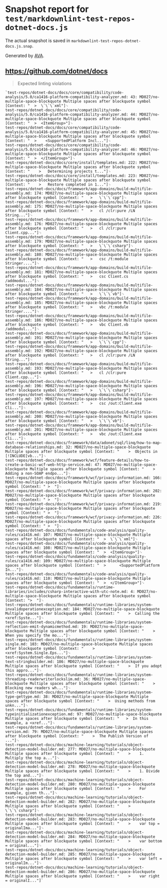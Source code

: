 # Snapshot report for `test/markdownlint-test-repos-dotnet-docs.js`

The actual snapshot is saved in `markdownlint-test-repos-dotnet-docs.js.snap`.

Generated by [AVA](https://avajs.dev).

## https://github.com/dotnet/docs

> Expected linting violations

    `test-repos/dotnet-docs/docs/core/compatibility/code-analysis/5.0/ca1416-platform-compatibility-analyzer.md: 43: MD027/no-multiple-space-blockquote Multiple spaces after blockquote symbol [Context: "  >  \`\`\`xml"]␊
    test-repos/dotnet-docs/docs/core/compatibility/code-analysis/5.0/ca1416-platform-compatibility-analyzer.md: 44: MD027/no-multiple-space-blockquote Multiple spaces after blockquote symbol [Context: "  >  <ItemGroup>"]␊
    test-repos/dotnet-docs/docs/core/compatibility/code-analysis/5.0/ca1416-platform-compatibility-analyzer.md: 45: MD027/no-multiple-space-blockquote Multiple spaces after blockquote symbol [Context: "  >    <SupportedPlatform Incl..."]␊
    test-repos/dotnet-docs/docs/core/compatibility/code-analysis/5.0/ca1416-platform-compatibility-analyzer.md: 46: MD027/no-multiple-space-blockquote Multiple spaces after blockquote symbol [Context: "  >  </ItemGroup>"]␊
    test-repos/dotnet-docs/docs/core/install/templates.md: 222: MD027/no-multiple-space-blockquote Multiple spaces after blockquote symbol [Context: "    >   Determining projects t..."]␊
    test-repos/dotnet-docs/docs/core/install/templates.md: 223: MD027/no-multiple-space-blockquote Multiple spaces after blockquote symbol [Context: "    >   Restore completed in 1..."]␊
    test-repos/dotnet-docs/docs/framework/app-domains/build-multifile-assembly.md: 174: MD027/no-multiple-space-blockquote Multiple spaces after blockquote symbol [Context: "   >   \`\`\`cpp"]␊
    test-repos/dotnet-docs/docs/framework/app-domains/build-multifile-assembly.md: 175: MD027/no-multiple-space-blockquote Multiple spaces after blockquote symbol [Context: "   >   cl /clr:pure /LN String..."]␊
    test-repos/dotnet-docs/docs/framework/app-domains/build-multifile-assembly.md: 176: MD027/no-multiple-space-blockquote Multiple spaces after blockquote symbol [Context: "   >   cl /clr:pure Client.cpp..."]␊
    test-repos/dotnet-docs/docs/framework/app-domains/build-multifile-assembly.md: 179: MD027/no-multiple-space-blockquote Multiple spaces after blockquote symbol [Context: "   >   \`\`\`csharp"]␊
    test-repos/dotnet-docs/docs/framework/app-domains/build-multifile-assembly.md: 180: MD027/no-multiple-space-blockquote Multiple spaces after blockquote symbol [Context: "   >   csc /t:module Stringer...."]␊
    test-repos/dotnet-docs/docs/framework/app-domains/build-multifile-assembly.md: 181: MD027/no-multiple-space-blockquote Multiple spaces after blockquote symbol [Context: "   >   csc Client.cs /addmodul..."]␊
    test-repos/dotnet-docs/docs/framework/app-domains/build-multifile-assembly.md: 184: MD027/no-multiple-space-blockquote Multiple spaces after blockquote symbol [Context: "   >   \`\`\`vb"]␊
    test-repos/dotnet-docs/docs/framework/app-domains/build-multifile-assembly.md: 185: MD027/no-multiple-space-blockquote Multiple spaces after blockquote symbol [Context: "   >   vbc /t:module Stringer...."]␊
    test-repos/dotnet-docs/docs/framework/app-domains/build-multifile-assembly.md: 186: MD027/no-multiple-space-blockquote Multiple spaces after blockquote symbol [Context: "   >   vbc Client.vb /addmodul..."]␊
    test-repos/dotnet-docs/docs/framework/app-domains/build-multifile-assembly.md: 191: MD027/no-multiple-space-blockquote Multiple spaces after blockquote symbol [Context: "   >   \`\`\`cpp"]␊
    test-repos/dotnet-docs/docs/framework/app-domains/build-multifile-assembly.md: 192: MD027/no-multiple-space-blockquote Multiple spaces after blockquote symbol [Context: "   >   cl /clr:pure /LN String..."]␊
    test-repos/dotnet-docs/docs/framework/app-domains/build-multifile-assembly.md: 193: MD027/no-multiple-space-blockquote Multiple spaces after blockquote symbol [Context: "   >   cl /clr:pure Client.cpp..."]␊
    test-repos/dotnet-docs/docs/framework/app-domains/build-multifile-assembly.md: 196: MD027/no-multiple-space-blockquote Multiple spaces after blockquote symbol [Context: "   >   \`\`\`csharp"]␊
    test-repos/dotnet-docs/docs/framework/app-domains/build-multifile-assembly.md: 197: MD027/no-multiple-space-blockquote Multiple spaces after blockquote symbol [Context: "   >   csc /out:Client.exe Cli..."]␊
    test-repos/dotnet-docs/docs/framework/app-domains/build-multifile-assembly.md: 200: MD027/no-multiple-space-blockquote Multiple spaces after blockquote symbol [Context: "   >   \`\`\`vb"]␊
    test-repos/dotnet-docs/docs/framework/app-domains/build-multifile-assembly.md: 201: MD027/no-multiple-space-blockquote Multiple spaces after blockquote symbol [Context: "   >   vbc /out:Client.exe Cli..."]␊
    test-repos/dotnet-docs/docs/framework/data/adonet/sql/linq/how-to-map-database-relationships.md: 32: MD027/no-multiple-space-blockquote Multiple spaces after blockquote symbol [Context: "    >  Objects in [!INCLUDE[vb..."]␊
    test-repos/dotnet-docs/docs/framework/wcf/feature-details/how-to-create-a-basic-wcf-web-http-service.md: 47: MD027/no-multiple-space-blockquote Multiple spaces after blockquote symbol [Context: "    >  Adding a non-SOAP endpo..."]␊
    test-repos/dotnet-docs/docs/framework/wcf/privacy-information.md: 166: MD027/no-multiple-space-blockquote Multiple spaces after blockquote symbol [Context: " >  "]␊
    test-repos/dotnet-docs/docs/framework/wcf/privacy-information.md: 202: MD027/no-multiple-space-blockquote Multiple spaces after blockquote symbol [Context: " >  "]␊
    test-repos/dotnet-docs/docs/framework/wcf/privacy-information.md: 219: MD027/no-multiple-space-blockquote Multiple spaces after blockquote symbol [Context: " >  "]␊
    test-repos/dotnet-docs/docs/framework/wcf/privacy-information.md: 226: MD027/no-multiple-space-blockquote Multiple spaces after blockquote symbol [Context: " >  "]␊
    test-repos/dotnet-docs/docs/fundamentals/code-analysis/quality-rules/ca1416.md: 107: MD027/no-multiple-space-blockquote Multiple spaces after blockquote symbol [Context: "  >  \`\`\`xml"]␊
    test-repos/dotnet-docs/docs/fundamentals/code-analysis/quality-rules/ca1416.md: 108: MD027/no-multiple-space-blockquote Multiple spaces after blockquote symbol [Context: "  >  <ItemGroup>"]␊
    test-repos/dotnet-docs/docs/fundamentals/code-analysis/quality-rules/ca1416.md: 109: MD027/no-multiple-space-blockquote Multiple spaces after blockquote symbol [Context: "  >      <SupportedPlatform In..."]␊
    test-repos/dotnet-docs/docs/fundamentals/code-analysis/quality-rules/ca1416.md: 110: MD027/no-multiple-space-blockquote Multiple spaces after blockquote symbol [Context: "  >  </ItemGroup>"]␊
    test-repos/dotnet-docs/docs/fundamentals/runtime-libraries/includes/csharp-interactive-with-utc-note.md: 4: MD027/no-multiple-space-blockquote Multiple spaces after blockquote symbol [Context: ">  "]␊
    test-repos/dotnet-docs/docs/fundamentals/runtime-libraries/system-invalidoperationexception.md: 184: MD027/no-multiple-space-blockquote Multiple spaces after blockquote symbol [Context: "    >  Calling the <xref:Syste..."]␊
    test-repos/dotnet-docs/docs/fundamentals/runtime-libraries/system-reflection-emit-dynamicmethod.md: 19: MD027/no-multiple-space-blockquote Multiple spaces after blockquote symbol [Context: "    >  When you specify the mo..."]␊
    test-repos/dotnet-docs/docs/fundamentals/runtime-libraries/system-single.md: 103: MD027/no-multiple-space-blockquote Multiple spaces after blockquote symbol [Context: "    >  <xref:System.Single.Eps..."]␊
    test-repos/dotnet-docs/docs/fundamentals/runtime-libraries/system-text-stringbuilder.md: 186: MD027/no-multiple-space-blockquote Multiple spaces after blockquote symbol [Context: "    >  If you adopt this appro..."]␊
    test-repos/dotnet-docs/docs/fundamentals/runtime-libraries/system-threading-readerwriterlockslim.md: 36: MD027/no-multiple-space-blockquote Multiple spaces after blockquote symbol [Context: "    >  Blocking new readers wh..."]␊
    test-repos/dotnet-docs/docs/fundamentals/runtime-libraries/system-type-gettype.md: 38: MD027/no-multiple-space-blockquote Multiple spaces after blockquote symbol [Context: "    >  Using methods from unkn..."]␊
    test-repos/dotnet-docs/docs/fundamentals/runtime-libraries/system-typeinitializationexception.md: 97: MD027/no-multiple-space-blockquote Multiple spaces after blockquote symbol [Context: "   >  In this example, a <xref..."]␊
    test-repos/dotnet-docs/docs/fundamentals/runtime-libraries/system-version.md: 79: MD027/no-multiple-space-blockquote Multiple spaces after blockquote symbol [Context: "    >  The Publish Version of ..."]␊
    test-repos/dotnet-docs/docs/machine-learning/tutorials/object-detection-model-builder.md: 277: MD027/no-multiple-space-blockquote Multiple spaces after blockquote symbol [Context: "    >    1. Multiply the top a..."]␊
    test-repos/dotnet-docs/docs/machine-learning/tutorials/object-detection-model-builder.md: 278: MD027/no-multiple-space-blockquote Multiple spaces after blockquote symbol [Context: "    >    1. Divide the top and..."]␊
    test-repos/dotnet-docs/docs/machine-learning/tutorials/object-detection-model-builder.md: 280: MD027/no-multiple-space-blockquote Multiple spaces after blockquote symbol [Context: "    >    For example, given th..."]␊
    test-repos/dotnet-docs/docs/machine-learning/tutorials/object-detection-model-builder.md: 282: MD027/no-multiple-space-blockquote Multiple spaces after blockquote symbol [Context: "    >    \`\`\`csharp"]␊
    test-repos/dotnet-docs/docs/machine-learning/tutorials/object-detection-model-builder.md: 283: MD027/no-multiple-space-blockquote Multiple spaces after blockquote symbol [Context: "    >    var top = originalIma..."]␊
    test-repos/dotnet-docs/docs/machine-learning/tutorials/object-detection-model-builder.md: 284: MD027/no-multiple-space-blockquote Multiple spaces after blockquote symbol [Context: "    >    var bottom = original..."]␊
    test-repos/dotnet-docs/docs/machine-learning/tutorials/object-detection-model-builder.md: 285: MD027/no-multiple-space-blockquote Multiple spaces after blockquote symbol [Context: "    >    var left = originalIm..."]␊
    test-repos/dotnet-docs/docs/machine-learning/tutorials/object-detection-model-builder.md: 286: MD027/no-multiple-space-blockquote Multiple spaces after blockquote symbol [Context: "    >    var right = originalI..."]`
